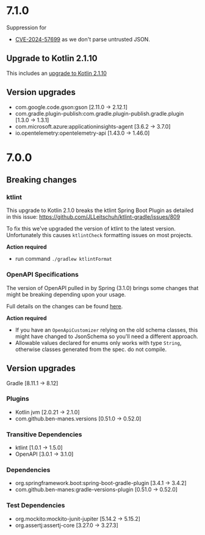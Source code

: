 # 7.1.0

Suppression for
 - [CVE-2024-57699](https://nvd.nist.gov/vuln/detail/CVE-2024-57699) as we don't parse untrusted JSON.

## Upgrade to Kotlin 2.1.10
This includes an [upgrade to Kotlin 2.1.10](https://github.com/JetBrains/kotlin/releases/tag/v2.1.10/)

## Version upgrades
 - com.google.code.gson:gson [2.11.0 -> 2.12.1]
 - com.gradle.plugin-publish:com.gradle.plugin-publish.gradle.plugin [1.3.0 -> 1.3.1]
 - com.microsoft.azure:applicationinsights-agent [3.6.2 -> 3.7.0]
 - io.opentelemetry:opentelemetry-api [1.43.0 -> 1.46.0]

# 7.0.0

## Breaking changes

### ktlint

This upgrade to Kotlin 2.1.0 breaks the ktlint Spring Boot Plugin as detailed in this issue: https://github.com/JLLeitschuh/ktlint-gradle/issues/809

To fix this we've upgraded the version of ktlint to the latest version. Unfortunately this causes `ktlintCheck` formatting issues on most projects.

**Action required**

- run command `./gradlew ktlintFormat`

### OpenAPI Specifications

The version of OpenAPI pulled in by Spring (3.1.0) brings some changes that might be breaking depending upon your usage.

Full details on the changes can be found [here](https://dev.to/mikeralphson/openapi-31-the-gnarly-bits-58d0).

**Action required**

- If you have an `OpenApiCustomizer` relying on the old schema classes, this might have changed to JsonSchema so you'll need a different approach.
- Allowable values declared for enums only works with type `String`, otherwise classes generated from the spec. do not compile.

## Version upgrades

Gradle [8.11.1 -> 8.12]

### Plugins
- Kotlin jvm [2.0.21 -> 2.1.0]
- com.github.ben-manes.versions [0.51.0 -> 0.52.0]

### Transitive Dependencies
- ktlint [1.0.1 -> 1.5.0]
- OpenAPI [3.0.1 -> 3.1.0]

### Dependencies
- org.springframework.boot:spring-boot-gradle-plugin [3.4.1 -> 3.4.2]
- com.github.ben-manes:gradle-versions-plugin [0.51.0 -> 0.52.0]

### Test Dependencies
- org.mockito:mockito-junit-jupiter [5.14.2 -> 5.15.2]
- org.assertj:assertj-core [3.27.0 -> 3.27.3]
